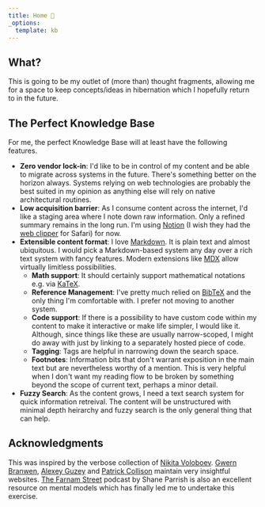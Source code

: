 ```yaml
---
title: Home 🧠
_options:
  template: kb
---
```


## What?

This is going to be my outlet of \(more than\) thought fragments, allowing me for a space to keep concepts/ideas in hibernation which I hopefully return to in the future.

## The Perfect Knowledge Base

For me, the perfect Knowledge Base will at least have the following features.

- **Zero vendor lock-in**: I'd like to be in control of my content and be able to migrate across systems in the future. There's something better on the horizon always. Systems relying on web technologies are probably the best suited in my opinion as anything else will rely on native architectural routines.
- **Low acquisition barrier**: As I consume content across the internet, I'd like a staging area where I note down raw information. Only a refined summary remains in the long run. I'm using [Notion](https://www.notion.so) \(I wish they had the [web clipper](https://www.notion.so/Web-Clipper-ba54b19ecaeb466b8070b9e683c5fce1) for Safari\) for now.
- **Extensible content format**: I love [Markdown](https://daringfireball.net/projects/markdown/). It is plain text and almost ubiquitous. I would pick a Markdown-based system any day over a rich text system with fancy features. Modern extensions like [MDX](https://mdxjs.com) allow virtually limitless possibilities.
  - **Math support**: It should certainly support mathematical notations e.g. via [KaTeX](https://katex.org).
  - **Reference Management**: I've pretty much relied on [BibTeX](http://www.bibtex.org) and the only thing I'm comfortable with. I prefer not moving to another system.
  - **Code support**: If there is a possibility to have custom code within my content to make it interactive or make life simpler, I would like it. Although, since things like these are usually narrow-scoped, I might do away with just by linking to a separately hosted piece of code.
  - **Tagging**: Tags are helpful in narrowing down the search space.
  - **Footnotes**: Information bits that don't warrant exposition in the main text but are nevertheless worthy of a mention. This is very helpful when I don't want my reading flow to be broken by something beyond the scope of current text, perhaps a minor detail.
- **Fuzzy Search**: As the content grows, I need a text search system for quick information retreival. The content will be unstructured with minimal depth heirarchy and fuzzy search is the only general thing that can help.

## Acknowledgments

This was inspired by the verbose collection of [Nikita Voloboev](https://wiki.nikitavoloboev.xyz). [Gwern Branwen](https://www.gwern.net), [Alexey Guzey](https://guzey.com/) and [Patrick Collison](https://patrickcollison.com) maintain very insightful websites. [The Farnam Street](https://fs.blog/about/) podcast by Shane Parrish is also an excellent resource on mental models which has finally led me to undertake this exercise.
